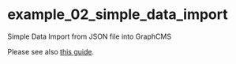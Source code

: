 # example_02_simple_data_import
Simple Data Import from JSON file into GraphCMS

Please see also [this guide](https://graphcms.com/docs/guides/Import_simple_data/).
